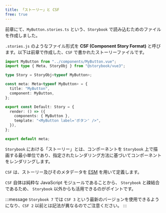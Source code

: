 ```yaml
---
title: 「ストーリー」と CSF
free: true
---
```


前章にて、`MyButton.stories.ts` という、`Storybook` で読み込むためのファイルを作成しました。

`.stories.js` のようなファイル形式を **CSF (Component Story Format)** と呼びます。以下は前章で作成した、`CSF` で書かれたストーリーファイルです。

```ts:src/stories/MyButton.stories.ts
import MyButton from "../components/MyButton.vue";
import type { Meta, StoryObj } from "@storybook/vue3";

type Story = StoryObj<typeof MyButton>;

const meta: Meta<typeof MyButton> = {
  title: "MyButton",
  component: MyButton,
};

export const Default: Story = {
  render: () => ({
    components: { MyButton },
    template: "<MyButton label='ボタン' />",
  }),
};

export default meta;
```

`Storybook` における「ストーリー」とは、コンポーネントを `Storybook` 上で描画する最小単位であり、指定されたレンダリング方法に基づいてコンポーネントをレンダリングします。

`CSF` は、ストーリー及びそのメタデータを [ESM](https://developer.mozilla.org/ja/docs/Web/JavaScript/Guide/Modules) を用いて定義します。

`CSF` 自体は純粋な JavaScript モジュールであることから、 `Storybook` と疎結合であるため、 `Storybook` 以外からも活用できるのがポイントです。

:::message
`Storybook 7` では `CSF 3` という最新のバージョンを使用できるようになり、`CSF 2` 以前とは記法が異なるのでご注意ください。
:::
